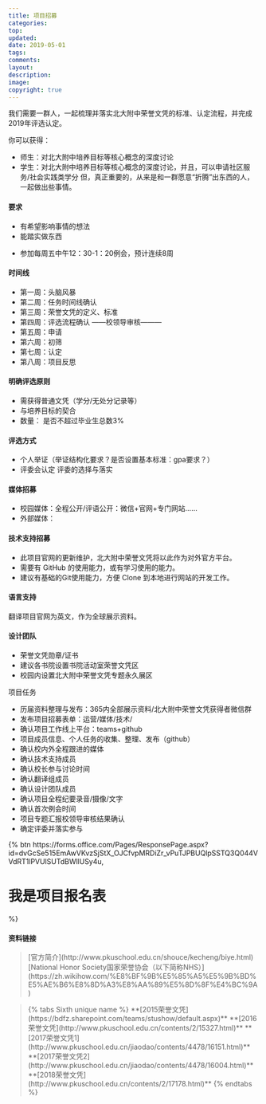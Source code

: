 ```yaml
---
title: 项目招募
categories: 
top: 
updated: 
date: 2019-05-01  
tags: 
comments: 
layout: 
description:
image:
copyright: true
---
```


我们需要一群人，一起梳理并落实北大附中荣誉文凭的标准、认定流程，并完成2019年评选认定。

你可以获得：

* 师生：对北大附中培养目标等核心概念的深度讨论
* 学生：对北大附中培养目标等核心概念的深度讨论，并且，可以申请社区服务/社会实践类学分
但，真正重要的，从来是和一群愿意“折腾”出东西的人，一起做出些事情。

#### 要求
* 有希望影响事情的想法
* 能踏实做东西
<!--more-->
* 参加每周五中午12：30-1：20例会，预计连续8周

#### 时间线
* 第一周：头脑风暴
* 第二周：任务时间线确认
* 第三周：荣誉文凭的定义、标准
* 第四周：评选流程确认
——校领导审核———
* 第五周：申请
* 第六周：初筛
* 第七周：认定
* 第八周：项目反思

#### 明确评选原则
* 需获得普通文凭（学分/无处分记录等）
* 与培养目标的契合
* 数量： 是否不超过毕业生总数3%

#### 评选方式
* 个人举证（举证结构化要求？是否设置基本标准：gpa要求？）
* 评委会认定
评委的选择与落实

#### 媒体招募
* 校园媒体：全程公开/评语公开：微信+官网+专门网站……
* 外部媒体：

#### 技术支持招募
* 此项目官网的更新维护，北大附中荣誉文凭将以此作为对外官方平台。
* 需要有 GitHub 的使用能力，或有学习使用的能力。
* 建议有基础的Git使用能力，方便 Clone 到本地进行网站的开发工作。

#### 语言支持
翻译项目官网为英文，作为全球展示资料。

#### 设计团队
* 荣誉文凭勋章/证书
* 建议各书院设置书院活动室荣誉文凭区
* 校园内设置北大附中荣誉文凭专题永久展区

项目任务
* 历届资料整理与发布：365内全部展示资料/北大附中荣誉文凭获得者微信群
* 发布项目招募表单：运营/媒体/技术/
* 确认项目工作线上平台：teams+github
* 项目成员信息、个人任务的收集、整理、发布（github）
* 确认校内外全程跟进的媒体
* 确认技术支持成员
* 确认校长参与讨论时间
* 确认翻译组成员
* 确认设计团队成员
* 确认项目全程纪要录音/摄像/文字
* 确认首次例会时间
* 项目专题汇报校领导审核结果确认
* 确定评委并落实参与

<div class="text-center">{% btn https://forms.office.com/Pages/ResponsePage.aspx?id=dvGcSe515EmAwVKvzSjStX_OJCfvpMRDiZr_vPuTJPBUQlpSSTQ3Q044VVdRT1lPVUlSUTdBWllUSy4u, <h1>我是项目报名表</h1> %}</div>


#### 资料链接
<blockquote class="question">
[官方简介](http://www.pkuschool.edu.cn/shouce/kecheng/biye.html)     
[National Honor Society国家荣誉协会（以下简称NHS）](https://zh.wikihow.com/%E8%BF%9B%E5%85%A5%E5%9B%BD%E5%AE%B6%E8%8D%A3%E8%AA%89%E5%8D%8F%E4%BC%9A)
</blockquote>

<blockquote class="question">
{% tabs Sixth unique name %}
<!-- tab 2015@text-width -->
**[2015荣誉文凭](https://bdfz.sharepoint.com/teams/stushow/default.aspx)**
<!-- endtab -->
<!-- tab 2016@text-width -->
**[2016荣誉文凭](http://www.pkuschool.edu.cn/contents/2/15327.html)**
<!-- endtab -->
<!-- tab 2017-1@text-width -->
**[2017荣誉文凭1](http://www.pkuschool.edu.cn/jiaodao/contents/4478/16151.html)**
<!-- endtab -->
<!-- tab 2017-2@text-width -->
**[2017荣誉文凭2](http://www.pkuschool.edu.cn/jiaodao/contents/4478/16004.html)**
<!-- endtab -->
<!-- tab 2018@text-width -->
**[2018荣誉文凭](http://www.pkuschool.edu.cn/contents/2/17178.html)**
<!-- endtab -->
{% endtabs %}
</blockquote>

